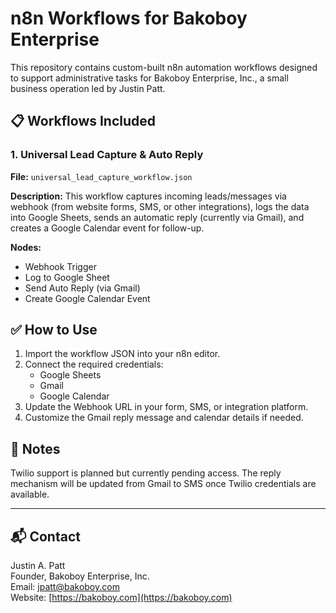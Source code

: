 
# n8n Workflows for Bakoboy Enterprise

This repository contains custom-built n8n automation workflows designed to support administrative tasks for Bakoboy Enterprise, Inc., a small business operation led by Justin Patt.

## 📋 Workflows Included

### 1. Universal Lead Capture & Auto Reply
**File:** `universal_lead_capture_workflow.json`

**Description:**
This workflow captures incoming leads/messages via webhook (from website forms, SMS, or other integrations), logs the data into Google Sheets, sends an automatic reply (currently via Gmail), and creates a Google Calendar event for follow-up.

**Nodes:**
- Webhook Trigger
- Log to Google Sheet
- Send Auto Reply (via Gmail)
- Create Google Calendar Event

## ✅ How to Use

1. Import the workflow JSON into your n8n editor.
2. Connect the required credentials:
   - Google Sheets
   - Gmail
   - Google Calendar
3. Update the Webhook URL in your form, SMS, or integration platform.
4. Customize the Gmail reply message and calendar details if needed.

## 🔐 Notes

Twilio support is planned but currently pending access. The reply mechanism will be updated from Gmail to SMS once Twilio credentials are available.

---

## 📬 Contact

Justin A. Patt  
Founder, Bakoboy Enterprise, Inc.  
Email: [jpatt@bakoboy.com](mailto:jpatt@bakoboy.com)  
Website: [https://bakoboy.com](https://bakoboy.com)
